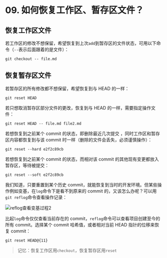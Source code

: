 # 09. 如何恢复工作区、暂存区文件？

## 恢复工作区文件

若工作区的修改不想保留，希望恢复到上次`add`到暂存区的文件状态，可用以下命令（`--`表示后面跟着的是文件）：

```shel
git checkout -- file.md
```

## 恢复暂存区文件

若暂存区的所有修改都不想保留，希望恢复到与 HEAD 的一样：

```shell
git reset HEAD
```

若只想取消暂存区部分文件的更改，恢复到与 HEAD 的一样，需要指定操作文件：

```shell
git reset HEAD -- file.md file2.md
```

若想恢复到之前某个 commit 的状态，即删除最近几次提交 ，同时工作区和暂存区内容都恢复到与该 commit 时一样（删除的文件会丢失，必须谨慎操作）：

```shell
git reset --hard e2f2c89cb
```

若想恢复到之前某个 commit 的状态，而相对该 commit 的其他现有变更都放入暂存区，等待被提交：

```shell
git reset --soft e2f2c89cb
```

我们知道，只要重置到某个历史 commit，就能恢复到当时的开发环境。但某些操作例如变基，在`log`命令下是看不到原来的 commit 的，又该怎么办呢？可以用`git reflog`命令查看操作记录：

![reflog查看变基过程2](http://q5frcy1n7.bkt.clouddn.com/images/gitbook-git-github-gitlab/reflog查看变基过程2.JPG)

比起`log`命令仅仅查看当前存在的 commit，`reflog`命令可以查看项目创建至今的所有 commit。选择某个 commit 哈希值，或者相对当前 HEAD 指针的位移来恢复 commit：

```shell
git reset HEAD@{11}
```

> 记忆：恢复工作区用`checkout`，恢复暂存区用`reset`
